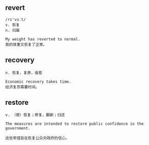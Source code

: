 ## revert
```
/rɪ'vɜːt/
v. 恢复
n. 归属

My weight has reverted to normal.
我的体重又恢复了正常。
```

## recovery
```
n. 恢复，复原，痊愈

Economic recovery takes time.
经济复苏需要时间。
```

## restore
```
v. （使）恢复；修复，翻新；归还

The measures are intended to restore public confidence in the government.

这些举措旨在恢复公众对政府的信心。
```